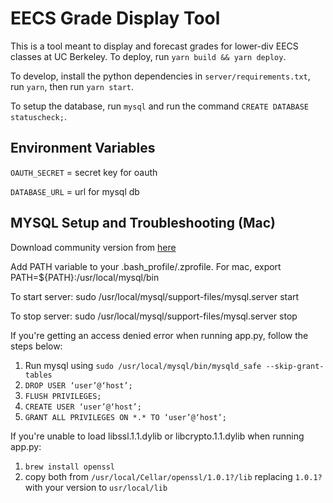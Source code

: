 # EECS Grade Display Tool

This is a tool meant to display and forecast grades for lower-div EECS classes at UC Berkeley. To deploy, run `yarn build && yarn deploy`.

To develop, install the python dependencies in `server/requirements.txt`, run `yarn`, then run `yarn start`.

To setup the database, run `mysql` and run the command `CREATE DATABASE statuscheck;`.

## Environment Variables
`OAUTH_SECRET` = secret key for oauth

`DATABASE_URL` = url for mysql db

## MYSQL Setup and Troubleshooting (Mac)

Download community version from [here](https://dev.mysql.com/downloads/mysql/5.1.html)

Add PATH variable to your .bash_profile/.zprofile. For mac, export PATH=${PATH}:/usr/local/mysql/bin

To start server: sudo /usr/local/mysql/support-files/mysql.server start

To stop server: sudo /usr/local/mysql/support-files/mysql.server stop

If you're getting an access denied error when running app.py, follow the steps below:
1. Run mysql using `sudo /usr/local/mysql/bin/mysqld_safe --skip-grant-tables`
2. `DROP USER ‘user’@‘host’;`
3. `FLUSH PRIVILEGES;`
4. `CREATE USER ‘user’@‘host’;`
5. `GRANT ALL PRIVILEGES ON *.* TO ‘user’@‘host’;`

If you're unable to load libssl.1.1.dylib or libcrypto.1.1.dylib when running app.py:
1. `brew install openssl`
2. copy both from `/usr/local/Cellar/openssl/1.0.1?/lib` replacing `1.0.1?` with your version to `usr/local/lib`
